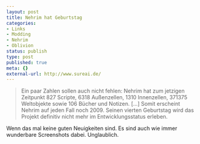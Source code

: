 ```yaml
---
layout: post
title: Nehrim hat Geburtstag
categories:
- Links
- Modding
- Nehrim
- Oblivion
status: publish
type: post
published: true
meta: {}
external-url: http://www.sureai.de/
---
```

<blockquote>Ein paar Zahlen sollen auch nicht fehlen: Nehrim hat zum jetzigen Zeitpunkt
827 Scripte,
6318 Außenzellen,
1310 Innenzellen,
371375 Weltobjekte sowie
106 Bücher und Notizen.
[...]
Somit erscheint Nehrim auf jeden Fall noch 2009. Seinen vierten Geburtstag wird das Projekt definitiv nicht mehr im Entwicklungsstatus erleben.
</blockquote>

Wenn das mal keine guten Neuigkeiten sind. Es sind auch wie immer wunderbare Screenshots dabei. Unglaublich.
